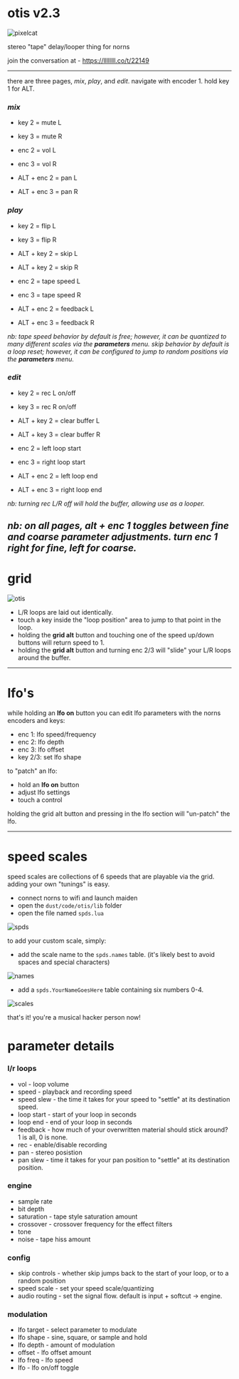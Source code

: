 
# otis v2.3

![pixelcat](assets/pixelotis.png)

stereo "tape" delay/looper thing for norns

join the conversation at - https://llllllll.co/t/22149

---

there are three pages, _mix_, _play_, and _edit_. navigate with encoder 1. hold key 1 for ALT.

### _mix_

* key 2 = mute L
* key 3 = mute R

* enc 2 = vol L
* enc 3 = vol R
* ALT + enc 2 = pan L
* ALT + enc 3 = pan R

### _play_

* key 2 = flip L
* key 3 = flip R
* ALT + key 2 = skip L
* ALT + key 2 = skip R

* enc 2 = tape speed L
* enc 3 = tape speed R
* ALT + enc 2 = feedback L
* ALT + enc 3 = feedback R

_nb: tape speed behavior by default is free; however, it can be quantized to many different scales via the **parameters** menu._
_skip behavior by default is a loop reset; however, it can be configured to jump to random positions via the **parameters** menu._

### _edit_

* key 2 = rec L on/off
* key 3 = rec R on/off
* ALT + key 2 = clear buffer L
* ALT + key 3 = clear buffer R

* enc 2 = left loop start
* enc 3 = right loop start
* ALT + enc 2 = left loop end
* ALT + enc 3 = right loop end

_nb: turning rec L/R off will hold the buffer, allowing use as a looper._

_nb: on all pages, alt + enc 1 toggles between fine and coarse parameter adjustments. turn enc 1 right for fine, left for coarse._
---

# grid 


![otis](assets/otis21.png)

* L/R loops are laid out identically.
* touch a key inside the "loop position" area to jump to that point in the loop.
* holding the **grid alt** button and touching one of the speed up/down buttons will return speed to 1.
* holding the **grid alt** button and turning enc 2/3 will "slide" your L/R loops around the buffer. 

---

# lfo's

while holding an **lfo on** button you can edit lfo parameters with the norns encoders and keys:
* enc 1: lfo speed/frequency
* enc 2: lfo depth
* enc 3: lfo offset
* key 2/3: set lfo shape

to "patch" an lfo:

* hold an **lfo on** button
* adjust lfo settings
* touch a control

holding the grid alt button and pressing in the lfo section will "un-patch" the lfo.

---

# speed scales

speed scales are collections of 6 speeds that are playable via the grid. adding your own "tunings" is easy.

* connect norns to wifi and launch maiden
* open the ``dust/code/otis/lib`` folder
* open the file named ``spds.lua``

![spds](assets/spds.png)

to add your custom scale, simply:

* add the scale name to the ``spds.names`` table. (it's likely best to avoid spaces and special characters)

![names](assets/names.png)

* add a ``spds.YourNameGoesHere`` table containing six numbers 0-4.

![scales](assets/scales.png)

that's it! you're a musical hacker person now!
 
# parameter details

### l/r loops
* vol - loop volume
* speed - playback and recording speed
* speed slew - the time it takes for your speed to "settle" at its destination speed.
* loop start - start of your loop in seconds
* loop end - end of your loop in seconds
* feedback - how much of your overwritten material should stick around? 1 is all, 0 is none.
* rec - enable/disable recording
* pan - stereo posistion
* pan slew - time it takes for your pan position to "settle" at its destination position.

### engine
* sample rate
* bit depth
* saturation - tape style saturation amount
* crossover - crossover frequency for the effect filters
* tone
* noise - tape hiss amount

### config
* skip controls - whether skip jumps back to the start of your loop, or to a random position
* speed scale - set your speed scale/quantizing
* audio routing - set the signal flow. default is input + softcut -> engine.

### modulation
* lfo target - select parameter to modulate
* lfo shape - sine, square, or sample and hold
* lfo depth - amount of modulation
* offset - lfo offset amount
* lfo freq - lfo speed
* lfo - lfo on/off toggle
